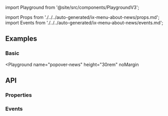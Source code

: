 import Playground from '@site/src/components/PlaygroundV3';

import Props from './../../auto-generated/ix-menu-about-news/props.md';
import Events from './../../auto-generated/ix-menu-about-news/events.md';

## Examples

### Basic

<Playground
  name="popover-news" 
  height="30rem" 
  noMargin 
  >
</Playground>

## API

### Properties

<Props />

### Events

<Events />
